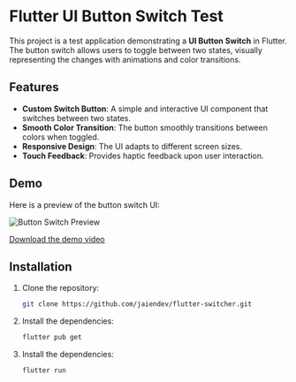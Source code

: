 # Flutter UI Button Switch Test

This project is a test application demonstrating a **UI Button Switch** in Flutter. The button switch allows users to toggle between two states, visually representing the changes with animations and color transitions.

## Features

- **Custom Switch Button**: A simple and interactive UI component that switches between two states.
- **Smooth Color Transition**: The button smoothly transitions between colors when toggled.
- **Responsive Design**: The UI adapts to different screen sizes.
- **Touch Feedback**: Provides haptic feedback upon user interaction.

## Demo

Here is a preview of the button switch UI:

![Button Switch Preview](./assets/button_switch_preview.png)

[Download the demo video](./path/to/video.mp4)

## Installation

1. Clone the repository:

   ```bash
   git clone https://github.com/jaiendev/flutter-switcher.git

2. Install the dependencies:

   ```bash
   flutter pub get

2. Install the dependencies:

   ```bash
   flutter run